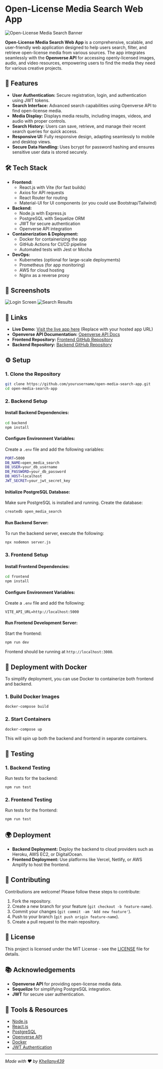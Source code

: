 
# Open-License Media Search Web App

![Open-License Media Search Banner](https://via.placeholder.com/1200x400.png?text=Open-License+Media+Search)

**Open-License Media Search Web App** is a comprehensive, scalable, and user-friendly web application designed to help users search, filter, and retrieve open-license media from various sources. The app integrates seamlessly with the **Openverse API** for accessing openly-licensed images, audio, and video resources, empowering users to find the media they need for various creative projects.

## 🚀 Features

- **User Authentication:** Secure registration, login, and authentication using JWT tokens.
- **Search Interface:** Advanced search capabilities using Openverse API to find open-license media.
- **Media Display:** Displays media results, including images, videos, and audio with proper controls.
- **Search History:** Users can save, retrieve, and manage their recent search queries for quick access.
- **Responsive UI:** Fully responsive design, adapting seamlessly to mobile and desktop views.
- **Secure Data Handling:** Uses bcrypt for password hashing and ensures sensitive user data is stored securely.

## 🛠️ Tech Stack

- **Frontend:**
  - React.js with Vite (for fast builds)
  - Axios for API requests
  - React Router for routing
  - Material-UI for UI components (or you could use Bootstrap/Tailwind)
- **Backend:**
  - Node.js with Express.js
  - PostgreSQL with Sequelize ORM
  - JWT for secure authentication
  - Openverse API integration
- **Containerization & Deployment:**
  - Docker for containerizing the app
  - GitHub Actions for CI/CD pipeline
  - Automated tests with Jest or Mocha
- **DevOps:**
  - Kubernetes (optional for large-scale deployments)
  - Prometheus (for app monitoring)
  - AWS for cloud hosting
  - Nginx as a reverse proxy

## 📸 Screenshots

![Login Screen](https://via.placeholder.com/600x400.png?text=Login+Page)
![Search Results](https://via.placeholder.com/600x400.png?text=Search+Results)

## 🔗 Links
- **Live Demo:** [Visit the live app here](https://example.com) (Replace with your hosted app URL)
- **Openverse API Documentation:** [Openverse API Docs](https://api.openverse.org/v1/)
- **Frontend Repository:** [Frontend GitHub Repository](https://github.com/Khellany439/Kelanzynatty-open-media-search-app)
- **Backend Repository:** [Backend GitHub Repository](https://github.com/Khellany439/Kelanzynatty-open-media-search-app)

## ⚙️ Setup

### 1. Clone the Repository

```bash
git clone https://github.com/yourusername/open-media-search-app.git
cd open-media-search-app
```

### 2. Backend Setup

#### Install Backend Dependencies:

```bash
cd backend
npm install
```

#### Configure Environment Variables:

Create a `.env` file and add the following variables:

```bash
PORT=5000
DB_NAME=open_media_search
DB_USER=your_db_username
DB_PASSWORD=your_db_password
DB_HOST=localhost
JWT_SECRET=your_jwt_secret_key
```

#### Initialize PostgreSQL Database:

Make sure PostgreSQL is installed and running. Create the database:

```bash
createdb open_media_search
```

#### Run Backend Server:

To run the backend server, execute the following:

```bash
npx nodemon server.js
```

### 3. Frontend Setup

#### Install Frontend Dependencies:

```bash
cd frontend
npm install
```

#### Configure Environment Variables:

Create a `.env` file and add the following:

```env
VITE_API_URL=http://localhost:5000
```

#### Run Frontend Development Server:

Start the frontend:

```bash
npm run dev
```

Frontend should be running at `http://localhost:3000`.

## 🚢 Deployment with Docker

To simplify deployment, you can use Docker to containerize both frontend and backend.

### 1. Build Docker Images

```bash
docker-compose build
```

### 2. Start Containers

```bash
docker-compose up
```

This will spin up both the backend and frontend in separate containers.

## 🧪 Testing

### 1. Backend Testing

Run tests for the backend:

```bash
npm run test
```

### 2. Frontend Testing

Run tests for the frontend:

```bash
npm run test
```

## 🌍 Deployment

- **Backend Deployment:** Deploy the backend to cloud providers such as Heroku, AWS EC2, or DigitalOcean.
- **Frontend Deployment:** Use platforms like Vercel, Netlify, or AWS Amplify to host the frontend.

## 🤝 Contributing

Contributions are welcome! Please follow these steps to contribute:

1. Fork the repository.
2. Create a new branch for your feature (`git checkout -b feature-name`).
3. Commit your changes (`git commit -am 'Add new feature'`).
4. Push to your branch (`git push origin feature-name`).
5. Create a pull request to the main repository.

## 📜 License

This project is licensed under the MIT License - see the [LICENSE](LICENSE) file for details.

## 📚 Acknowledgements

- **Openverse API** for providing open-license media data.
- **Sequelize** for simplifying PostgreSQL integration.
- **JWT** for secure user authentication.

## 🔧 Tools & Resources

- [Node.js](https://nodejs.org/)
- [React.js](https://reactjs.org/)
- [PostgreSQL](https://www.postgresql.org/)
- [Openverse API](https://api.openverse.org/)
- [Docker](https://www.docker.com/)
- [JWT Authentication](https://jwt.io/)

---

*Made with ❤️ by [Khellany439](https://github.com/khellany439)*

